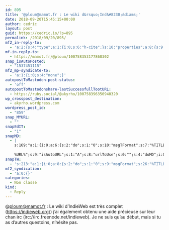 ```yaml
---
id: 895
title: '@ploum@mamot.fr : Le wiki d&rsquo;Ind&#8230;&diams;'
date: 2018-09-20T15:45:15+00:00
author: cedric
layout: post
guid: https://cedric.io/?p=895
permalink: /2018/09/20/895/
mf2_in-reply-to:
  - 'a:2:{s:4:"type";a:1:{i:0;s:6:"h-cite";}s:10:"properties";a:8:{s:9:"published";a:1:{i:0;s:25:"2018-09-20T13:34:17+00:00";}s:7:"updated";a:1:{i:0;s:25:"2018-09-20T13:34:17+00:00";}s:7:"summary";a:1:{i:0;s:55:"@akyrho : tu as des liens à recommander sur le sujet ?";}s:4:"name";a:1:{i:0;s:23:"ploum (@ploum@mamot.fr)";}s:3:"url";a:1:{i:0;s:42:"https://mamot.fr/@ploum/100758353177868302";}s:11:"publication";a:1:{i:0;s:49:"La Quadrature du Net - Mastodon - Media Fédéré";}s:8:"featured";a:1:{i:0;s:83:"https://mamot.fr/system/accounts/avatars/000/006/840/original/e0eef3e5704f33ca.jpeg";}s:6:"author";a:3:{s:4:"name";s:5:"ploum";s:3:"url";s:23:"https://mamot.fr/@ploum";s:5:"photo";s:83:"https://mamot.fr/system/accounts/avatars/000/006/840/original/e0eef3e5704f33ca.jpeg";}}}'
mf-in-reply-to:
  - https://mamot.fr/@ploum/100758353177868302
snap_isAutoPosted:
  - "1537451115"
mf2_mp-syndicate-to:
  - 'a:1:{i:0;s:4:"none";}'
autopostToMastodon-post-status:
  - 'off'
autopostToMastodonshare-lastSuccessfullTootURL:
  - https://ruby.social/@akyrho/100758396350940320
wp_crosspost_destination:
  - akyrho.wordpress.com
wordpress_post_id:
  - "859"
snap_MYURL:
  - ""
snapEdIT:
  - "1"
snapMD:
  - |
    s:169:"a:1:{i:0;a:6:{s:2:"do";s:1:"0";s:10:"msgTFormat";s:7:"%TITLE%";s:9:"msgFormat";s:19:"%FULLTEXT%
    
    %URL%";s:9:"isAutoURL";s:1:"A";s:8:"urlToUse";s:0:"";s:4:"doMD";i:0;}}";
snapTW:
  - 's:213:"a:1:{i:0;a:8:{s:2:"do";s:1:"0";s:9:"msgFormat";s:26:"%TITLE%. %EXCERPT% - %URL%";s:8:"attchImg";s:1:"1";s:9:"isAutoImg";s:1:"A";s:8:"imgToUse";s:0:"";s:9:"isAutoURL";s:1:"A";s:8:"urlToUse";s:0:"";s:4:"doTW";i:0;}}";'
mf2_syndication:
  - 'a:0:{}'
categories:
  - Non classé
kind:
  - Reply
---
```

@ploum@mamot.fr : Le wiki d&rsquo;IndieWeb est très complet (https://indieweb.org/) j&rsquo;ai également obtenu une aide précieuse sur leur chan irc (irc://irc.freenode.net/indieweb). Je ne suis qu&rsquo;au début, mais si tu as d&rsquo;autres questoins, n&rsquo;hésite pas.